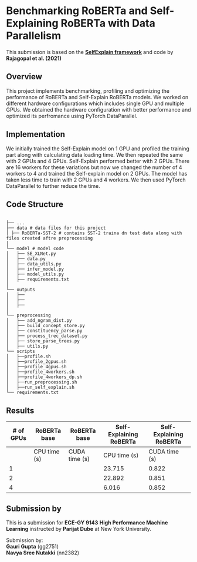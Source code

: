 # Benchmarking RoBERTa and Self-Explaining RoBERTa with Data Parallelism 

This submission is based on the **[SelfExplain framework](https://arxiv.org/abs/2103.12279)** and code by **Rajagopal et al. (2021)** 
<br>
## Overview

This project implements benchmarking, profiling and optimizing the performance of RoBERTa and Self-Explain RoBERTa models. We worked on different hardware configurations which includes single GPU and multiple GPUs. We obtained the hardware configuration with better performance and optimized its perfromance using PyTorch DataParallel. 
## Implementation

We initially trained the Self-Explain model on 1 GPU and profiled the training part along with calculating data loading time. We then repeated the same with 2 GPUs and 4 GPUs. Self-Explain performed better with 2 GPUs. There are 16 workers for these variations but now we changed the number of 4 workers to 4 and trained the Self-explain model on 2 GPUs. The model has taken less time to train with 2 GPUs and 4 workers. We then used PyTorch DataParallel to further reduce the time.
## Code Structure
```

├── ...
├── data # data files for this project
│ ├── RoBERTa-SST-2 # contains SST-2 traina dn test data along with files created aftre preprocessing
│ 
└── model # model code
│   ├── SE_XLNet.py
│   ├── data.py
│   ├── data_utils.py
│   ├── infer_model.py
│   ├── model_utils.py
│   ├── requirements.txt
│
└── outputs
│   ├──
│   ├──
│   ├──
│
└── preprocessing
│   ├── add_ngram_dist.py
│   ├── build_concept_store.py
│   ├── constituency_parse.py
│   ├── process_trec_dataset.py
│   ├── store_parse_trees.py
│   ├── utils.py
└── scripts
│   ├──profile.sh
│   ├──profile_2gpus.sh
│   ├──profile_4gpus.sh
│   ├──profile_4workers.sh
│   ├──profile_4workers_dp.sh
│   ├──run_preprocessing.sh
│   ├──run_self_explain.sh
└── requirements.txt

```










## Results

| # of GPUs | RoBERTa base | RoBERTa base | Self-Explaining RoBERTa | Self-Explaining RoBERTa |
|-----------|--------------|--------|-------------------------|--------|
|           | CPU time (s) | CUDA time (s) | CPU time (s)           | CUDA time (s) |
| 1         |              |        | 23.715                  | 0.822  |
| 2         |              |        | 22.892                  | 0.851  |
| 4         |              |        | 6.016                   | 0.852  |


## Submission by

This is a submission for **ECE-GY 9143** **High Performance Machine Learning** instructed by **Parijat Dube** at New York University. 

Submission by: <br>**Gauri Gupta** (gg2751) <br>**Navya Sree Nutakki** (nn2382)

